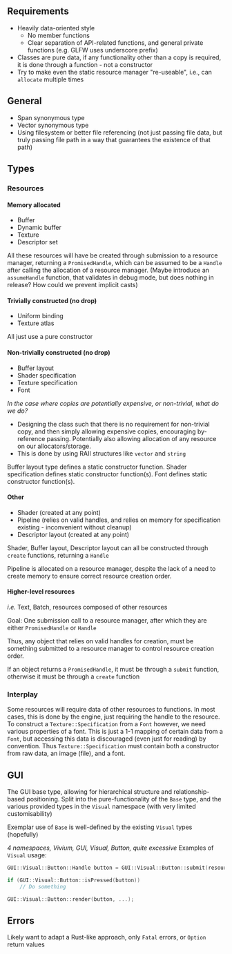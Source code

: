 
## Requirements

- Heavily data-oriented style
	- No member functions
	- Clear separation of API-related functions, and general private functions (e.g. GLFW uses underscore prefix)
- Classes are pure data, if any functionality other than a copy is required, it is done through a function - not a constructor
- Try to make even the static resource manager "re-useable", i.e., can `allocate` multiple times

## General

- Span synonymous type
- Vector synonymous type
- Using filesystem or better file referencing (not just passing file data, but truly passing file path in a way that guarantees the existence of that path)
## Types

### Resources

#### Memory allocated

- Buffer
- Dynamic buffer
- Texture
- Descriptor set

All these resources will have be created through submission to a resource manager, returning a `PromisedHandle`, which can be assumed to be a `Handle` after calling the allocation of a resource manager. (Maybe introduce an `assumeHandle` function, that validates in debug mode, but does nothing in release? How could we prevent implicit casts)

#### Trivially constructed (no drop)

- Uniform binding
- Texture atlas

All just use a pure constructor

#### Non-trivially constructed (no drop)

- Buffer layout
- Shader specification
- Texture specification
- Font

*In the case where copies are potentially expensive, or non-trivial, what do we do?*
- Designing the class such that there is no requirement for non-trivial copy, and then simply allowing expensive copies, encouraging by-reference passing. Potentially also allowing allocation of any resource on our allocators/storage.
- This is done by using RAII structures like `vector` and `string`

Buffer layout type defines a static constructor function.
Shader specification defines static constructor function(s).
Font defines static constructor function(s).
#### Other

- Shader (created at any point)
- Pipeline (relies on valid handles, and relies on memory for specification existing - inconvenient without cleanup)
- Descriptor layout (created at any point)

Shader, Buffer layout, Descriptor layout can all be constructed through `create` functions, returning a `Handle`

Pipeline is allocated on a resource manager, despite the lack of a need to create memory to ensure correct resource creation order.

#### Higher-level resources

*i.e.* Text, Batch, resources composed of other resources

Goal: One submission call to a resource manager, after which they are either `PromisedHandle` or `Handle`

Thus, any object that relies on valid handles for creation, must be something submitted to a resource manager to control resource creation order.

If an object returns a `PromisedHandle`, it must be through a `submit` function, otherwise it must be through a `create` function

### Interplay

Some resources will require data of other resources to functions. In most cases, this is done by the engine, just requiring the handle to the resource. To construct a `Texture::Specification` from a `Font` however, we need various properties of a font. This is just a 1-1 mapping of certain data from a `Font`, but accessing this data is discouraged (even just for reading) by convention. Thus `Texture::Specification` must contain both a constructor from raw data, an image (file), and a font.

## GUI

The GUI base type, allowing for hierarchical structure and relationship-based positioning. Split into the pure-functionality of the `Base` type, and the various provided types in the `Visual` namespace (with very limited customisability)

Exemplar use of `Base` is well-defined by the existing `Visual` types (hopefully)

*4 namespaces, Vivium, GUI, Visual, Button, quite excessive*
Examples of `Visual` usage:

```cpp
GUI::Visual::Button::Handle button = GUI::Visual::Button::submit(resourceManager, engine, ...);

if (GUI::Visual::Button::isPressed(button))
	// Do something

GUI::Visual::Button::render(button, ...);
```

## Errors

Likely want to adapt a Rust-like approach, only `Fatal` errors, or `Option` return values